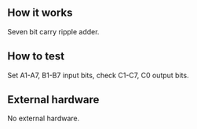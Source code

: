 <!---

This file is used to generate your project datasheet. Please fill in the information below and delete any unused
sections.

You can also include images in this folder and reference them in the markdown. Each image must be less than
512 kb in size, and the combined size of all images must be less than 1 MB.
-->

## How it works

Seven bit carry ripple adder.

## How to test

Set A1-A7, B1-B7 input bits, check C1-C7, C0 output bits.

## External hardware

No external hardware.
